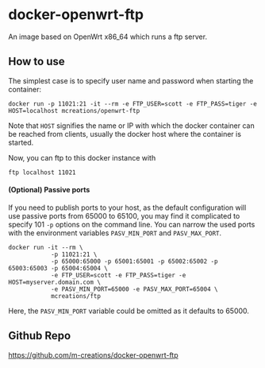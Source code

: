 docker-openwrt-ftp
===================

An image based on OpenWrt x86_64 which runs a ftp server.

How to use
----------

The simplest case is to specify user name and password when starting
the container:

```
docker run -p 11021:21 -it --rm -e FTP_USER=scott -e FTP_PASS=tiger -e HOST=localhost mcreations/openwrt-ftp
```

Note that ```HOST``` signifies the name or IP with which the docker
container can be reached from clients, usually the docker host where
the container is started.

Now, you can ftp to this docker instance with

```
ftp localhost 11021
```

#### (Optional) Passive ports

If you need to publish ports to your host, as the default configuration
will use passive ports from 65000 to 65100, you may find it complicated
to specify 101 ```-p``` options on the command line. You can narrow the used
ports with the environment variables ```PASV_MIN_PORT``` and ```PASV_MAX_PORT```.

```
docker run -it --rm \
            -p 11021:21 \
            -p 65000:65000 -p 65001:65001 -p 65002:65002 -p 65003:65003 -p 65004:65004 \
            -e FTP_USER=scott -e FTP_PASS=tiger -e HOST=myserver.domain.com \
            -e PASV_MIN_PORT=65000 -e PASV_MAX_PORT=65004 \
            mcreations/ftp
```

Here, the ```PASV_MIN_PORT``` variable could be omitted as it defaults to 65000.

Github Repo
-----------

https://github.com/m-creations/docker-openwrt-ftp
